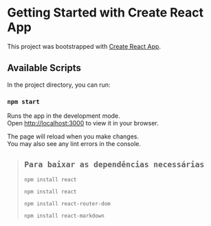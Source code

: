# Getting Started with Create React App

This project was bootstrapped with [Create React App](https://github.com/facebook/create-react-app).

## Available Scripts

In the project directory, you can run:

### `npm start`

Runs the app in the development mode.\
Open [http://localhost:3000](http://localhost:3000) to view it in your browser.

The page will reload when you make changes.\
You may also see any lint errors in the console.

> ## `Para baixar as dependências necessárias`
>```
> npm install react
>```
>```
> npm install react
> ```
> ```
> npm install react-router-dom
> ```
> ```
> npm install react-markdown
> ```
